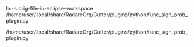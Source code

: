 ln -s orig-file-in-eclipse-workspace /home/user/.local/share/RadareOrg/Cutter/plugins/python/func_sign_prob_plugin.py

/home/user/.local/share/RadareOrg/Cutter/plugins/python/func_sign_prob_plugin.py